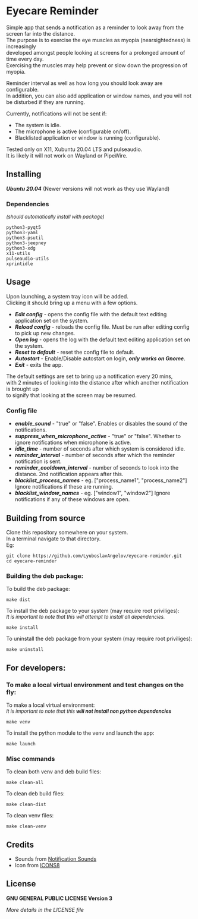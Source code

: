 # Eyecare Reminder

Simple app that sends a notification as a reminder to look away from the screen far into the distance.  
The purpose is to exercise the eye muscles as myopia (nearsightedness) is increasingly  
developed amongst people looking at screens for a prolonged amount of time every day.  
Exercising the muscles may help prevent or slow down the progression of myopia.

Reminder interval as well as how long you should look away are configurable.  
In addition, you can also add application or window names, and you will not be disturbed if they are running.

Currently, notifications will not be sent if:  

* The system is idle.
* The microphone is active (configurable on/off).
* Blacklisted application or window is running (configurable).

Tested only on X11, Xubuntu 20.04 LTS and pulseaudio.   
It is likely it will not work on Wayland or PipeWire.

## Installing

_**Ubuntu 20.04**_ (Newer versions will not work as they use Wayland)

### Dependencies
<font size="2">_(should automatically install with package)_</font>
```
python3-pyqt5
python3-yaml
python3-psutil
python3-jeepney
python3-xdg
x11-utils
pulseaudio-utils
xprintidle
```

## Usage

Upon launching, a system tray icon will be added.  
Clicking it should bring up a menu with a few options.

* _**Edit config**_ - opens the config file with the default text editing application set on the system.
* _**Reload config**_ - reloads the config file. Must be run after editing config to pick up new changes.
* _**Open log**_ - opens the log with the default text editing application set on the system.
* _**Reset to default**_ - reset the config file to default.  
* _**Autostart**_ - Enable/Disable autostart on login, _**only works on Gnome**_.
* _**Exit**_ - exits the app.

The default settings are set to bring up a notification every 20 mins,  
with 2 minutes of looking into the distance after which another notification is brought up    
to signify that looking at the screen may be resumed.

### Config file

* _**enable_sound**_ - "true" or "false". Enables or disables the sound of the notifications.
* _**suppress_when_microphone_active**_ - "true" or "false". Whether to ignore notifications when microphone is active.
* _**idle_time**_ - number of seconds after which system is considered idle.
* _**reminder_interval**_ - number of seconds after which the reminder notification is sent.
* _**reminder_cooldown_interval**_ - number of seconds to look into the distance. 2nd notification appears after this.
* _**blacklist_process_names**_ - eg. ["process_name1", "process_name2"] Ignore notifications if these are running.
* _**blacklist_window_names**_ - eg. ["window1", "window2"] Ignore notifications if any of these windows are open.

## Building from source
Clone this repository somewhere on your system.  
In a terminal navigate to that directory.  
Eg:
```commandline
git clone https://github.com/LyuboslavAngelov/eyecare-reminder.git
cd eyecare-reminder
```

### Building the deb package:
To build the deb package:
```commandline
make dist
```
To install the deb package to your system (may require root priviliges):  
<font size="2">_It is important to note that this will attempt to install all dependencies._</font>
```commandline
make install
```

To uninstall the deb package from your system (may require root priviliges):
```commandline
make uninstall
```
## For developers:
### To make a local virtual environment and test changes on the fly:
To make a local virtual environment:  
<font size="2">_It is important to note that this **will not install non python dependencies**_</font>
```commandline
make venv
```
To install the python module to the venv and launch the app:
```commandline
make launch
```
### Misc commands
To clean both venv and deb build files:
```commandline
make clean-all
```
To clean deb build files:
```commandline
make clean-dist
```
To clean venv files:
```commandline
make clean-venv
```

## Credits
* Sounds from [Notification Sounds](https://notificationsounds.com/)
* Icon from [ICONS8](https://icons8.com)

## License

**GNU GENERAL PUBLIC LICENSE Version 3**  
  
<font size="">_More details in the LICENSE file_</font>
